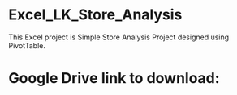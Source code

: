 # Excel_LK_Store_Analysis

This Excel project is Simple Store Analysis Project designed using PivotTable. 





# Google Drive link to download:

